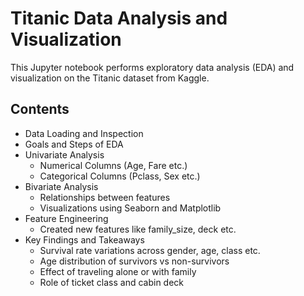 # Titanic Data Analysis and Visualization

This Jupyter notebook performs exploratory data analysis (EDA) and visualization on the Titanic dataset from Kaggle.

## Contents

- Data Loading and Inspection
- Goals and Steps of EDA
- Univariate Analysis
  - Numerical Columns (Age, Fare etc.) 
  - Categorical Columns (Pclass, Sex etc.)
- Bivariate Analysis
  - Relationships between features
  - Visualizations using Seaborn and Matplotlib
- Feature Engineering
  - Created new features like family_size, deck etc.
- Key Findings and Takeaways
  - Survival rate variations across gender, age, class etc.
  - Age distribution of survivors vs non-survivors
  - Effect of traveling alone or with family
  - Role of ticket class and cabin deck
